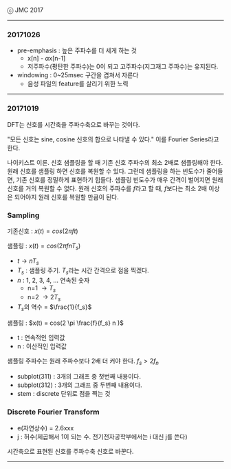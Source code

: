 
ⓒ JMC 2017

---

### 20171026

+ pre-emphasis : 높은 주파수를 더 세게 하는 것
  + x[n] - $\alpha$x[n-1]
  + 저주파수(평탄한 주파수)는 0이 되고 고주파수(지그재그 주파수)는 유지된다.
+ windowing : 0~25msec 구간을 겹쳐서 자른다
  + 음성 파일의 feature를 살리기 위한 노력

---

### 20171019

DFT는 신호를 시간축을 주파수축으로 바꾸는 것이다.

"모든 신호는 sine, cosine 신호의 합으로 나타낼 수 있다."
이를 Fourier Series라고 한다.

나이키스트 이론.
신호 샘플링을 할 때 기존 신호 주파수의 최소 2배로 샘플링해야 한다.
원래 신호를 샘플링 하면 신호를 복원할 수 있다.
그런데 샘플링을 하는 빈도수가 줄어들면, 기존 신호를 정밀하게 표현하기 힘들다.
샘플링 빈도수가 매우 간격이 벌어지면 원래 신호를 거의 복원할 수 없다.
원래 신호의 주파수를 $f$라고 할 때, $f$보다는 최소 2배 이상은 되어야지 원래 신호를 복원할 만큼이 된다.

### Sampling

기존신호 : $x(t) = cos(2 \pi f t)$

샘플링 : $x(t) = cos(2 \pi f n T_s)$

+ $t \rightarrow nT_{s}$
+ $T_s$ : 샘플링 주기. $T_s$라는 시간 간격으로 점을 찍겠다.
+ $n$ : 1, 2, 3, 4, ... 연속된 숫자
  + n=1 $\rightarrow T_s$
  + n=2 $\rightarrow 2T_s$
+ $T_s$의 역수 = $\frac{1}{f_s}$

샘플링 : $x(t) = cos(2 \pi \frac{f}{f_s} n )$

+ t : 연속적인 입력값
+ n : 이산적인 입력값


샘플링 주파수는 원래 주파수보다 2배 더 커야 한다.
$f_s > 2f_n$

+ subplot(311) : 3개의 그래프 중 첫번째 내용이다.
+ subplot(312) : 3개의 그래프 중 두번째 내용이다.
+ stem : discrete 단위로 점을 찍는 것

### Discrete Fourier Transform

+ e(자연상수) = 2.6xxx
+ j : 허수(제곱해서 1이 되는 수. 전기전자공학부에서는 i 대신 j를 쓴다)

시간축으로 표현된 신호를 주파수축 신호로 바꾼다.






---
